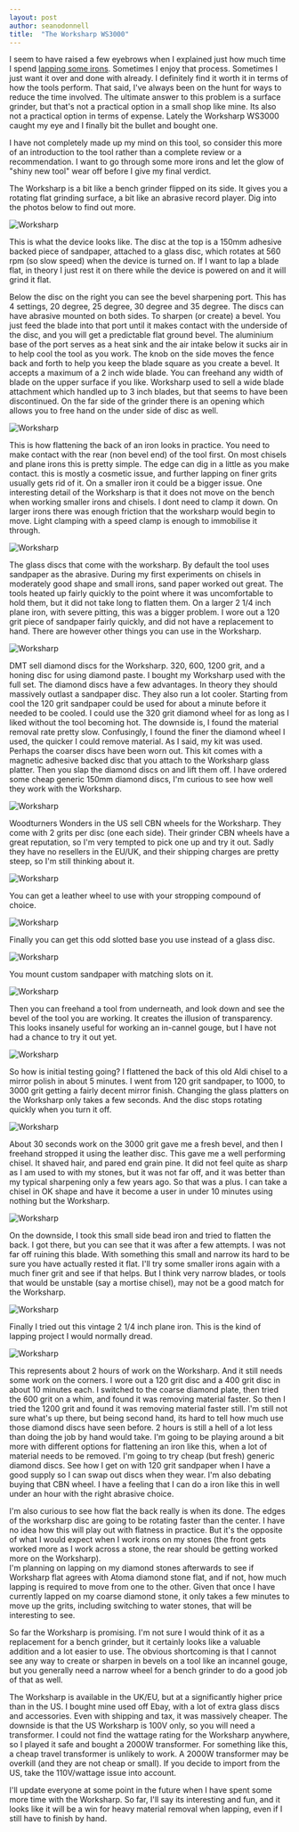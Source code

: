 ```yaml
---
layout: post
author: seanodonnell
title:  "The Worksharp WS3000"
---
```


I seem to have raised a few eyebrows when I explained just how much time I spend [lapping some irons](https://blog.vintagetoolpatch.com/2023/02/18/lapping.html). Sometimes I enjoy that process. Sometimes I just want it over and done with already. I definitely find it worth it in terms of how the tools perform. That said, I've always been on the hunt for ways to reduce the time involved. The ultimate answer to this problem is a surface grinder, but that's not a practical option in a small shop like mine. Its also not a practical option in terms of expense. Lately the Worksharp WS3000 caught my eye and I finally bit the bullet and bought one.

I have not completely made up my mind on this tool, so consider this more of an introduction to the tool rather than a complete review or a recommendation. I want to go through some more irons and let the glow of "shiny new tool" wear off before I give my final verdict.  

The Worksharp is a bit like a bench grinder flipped on its side. It gives you a rotating flat grinding surface, a bit like an abrasive record player. Dig into the photos below to find out more.


![Worksharp](/assets/images/worksharp/1.png)

This is what the device looks like. The disc at the top is a 150mm adhesive backed piece of sandpaper, attached to a glass disc, which rotates at 560 rpm (so slow speed) when the device is turned on. If I want to lap a blade flat, in theory I just rest it on there while the device is powered on and it will grind it flat.

Below the disc on the right you can see the bevel sharpening port. This has 4 settings, 20 degree, 25 degree, 30 degree and 35 degree. The discs can have abrasive mounted on both sides. To sharpen (or create) a bevel. You just feed the blade into that port until it makes contact with the underside of the disc, and you will get a predictable flat ground bevel. The aluminium base of the port serves as a heat sink and the air intake below it sucks air in to help cool the tool as you work. The knob on the side moves the fence back and forth to help you keep the blade square as you create a bevel. It accepts a maximum of a 2 inch wide blade. You can freehand any width of blade on the upper surface if you like. Worksharp used to sell a wide blade attachment which handled up to 3 inch blades, but that seems to have been discontinued. On the far side of the grinder there is an opening which allows you to free hand on the under side of disc as well.      

![Worksharp](/assets/images/worksharp/2.jpg)

This is how flattening the back of an iron looks in practice. You need to make contact with the rear (non bevel end) of the tool first. On most chisels and plane irons this is pretty simple. The edge can dig in a little as you make contact. this is mostly a cosmetic issue, and further lapping on finer grits usually gets rid of it. On a smaller iron it could be a bigger issue. One interesting detail of the Worksharp is that it does not move on the bench when working smaller irons and chisels. I dont need to clamp it down. On larger irons there was enough friction that the worksharp would begin to move. Light clamping with a speed clamp is enough to immobilise it through. 


![Worksharp](/assets/images/worksharp/3.jpg)

The glass discs that come with the worksharp. By default the tool uses sandpaper as the abrasive. During my first experiments on chisels in moderately good shape and small irons, sand paper worked out great. The tools heated up fairly quickly to the point where it was uncomfortable to hold them, but it did not take long to flatten them. On a larger 2 1/4 inch plane iron, with severe pitting, this was a bigger problem. I wore out a 120 grit piece of sandpaper fairly quickly, and did not have a replacement to hand. There are however other things you can use in the Worksharp.  

![Worksharp](/assets/images/worksharp/4.jpg)

DMT sell diamond discs for the Worksharp. 320, 600, 1200 grit, and a honing disc for using diamond paste. I bought my Worksharp used with the full set. The diamond discs have a few advantages. In theory they should massively outlast a sandpaper disc. They also run a lot cooler. Starting from cool the 120 grit sandpaper could be used for about a minute before it needed to be cooled. I could use the 320 grit diamond wheel for as long as I liked without the tool becoming hot. The downside is, I found the material removal rate pretty slow. Confusingly, I found the finer the diamond wheel I used, the quicker I could remove material. As I said, my kit was used. Perhaps the coarser discs have been worn out. This kit comes with a magnetic adhesive backed disc that you attach to the Worksharp glass platter. Then you slap the diamond discs on and lift them off. I have ordered some cheap generic 150mm diamond discs, I'm curious to see how well they work with the Worksharp. 


![Worksharp](/assets/images/worksharp/5.jpg)

Woodturners Wonders in the US sell CBN wheels for the Worksharp. They come with 2 grits per disc (one each side).  Their grinder CBN wheels have a great reputation, so I'm very tempted to pick one up and try it out. Sadly they have no resellers in the EU/UK, and their shipping charges are pretty steep, so I'm still thinking about it.


![Worksharp](/assets/images/worksharp/6.jpg)

You can get a leather wheel to use with your stropping compound of choice.


![Worksharp](/assets/images/worksharp/7.jpg)

Finally you can get this odd slotted base you use instead of a glass disc.

![Worksharp](/assets/images/worksharp/8.jpg)

You mount custom sandpaper with matching slots on it.

![Worksharp](/assets/images/worksharp/9.jpg)

Then you can freehand a tool from underneath, and look down and see the bevel of the tool you are working. It creates the illusion of transparency. This looks insanely useful for working an in-cannel gouge, but I have not had a chance to try it out yet.


![Worksharp](/assets/images/worksharp/10.jpg)

So how is initial testing going? I flattened the back of this old Aldi chisel to a mirror polish in about 5 minutes. I went from 120 grit sandpaper, to 1000, to 3000 grit getting a fairly decent mirror finish. Changing the glass platters on the Worksharp only takes a few seconds. And the disc stops rotating quickly when you turn it off.

![Worksharp](/assets/images/worksharp/11.jpg)

About 30 seconds work on the 3000 grit gave me a fresh bevel, and then I freehand stropped it using the leather disc. This gave me a well performing chisel. It shaved hair, and pared end grain pine. It did not feel quite as sharp as I am used to with my stones, but it was not far off, and it was better than my typical sharpening only a few years ago. So that was a plus. I can take a chisel in OK shape and have it become a user in under 10 minutes using nothing but the Worksharp.

![Worksharp](/assets/images/worksharp/12.jpg)

On the downside, I took this small side bead iron and tried to flatten the back. I got there, but you can see that it was after a few attempts. I was not far off ruining this blade. With something this small and narrow its hard to be sure you have actually rested it flat. I'll try some smaller irons again with a much finer grit and see if that helps. But I think very narrow blades, or tools that would be unstable (say a mortise chisel), may not be a good match for the Worksharp. 

![Worksharp](/assets/images/worksharp/13.jpg)

Finally I tried out this vintage 2 1/4 inch plane iron. This is the kind of lapping project I would normally dread. 

![Worksharp](/assets/images/worksharp/14.jpg)

This represents about 2 hours of work on the Worksharp. And it still needs some work on the corners. I wore out a 120 grit disc and a 400 grit disc in about 10 minutes each. I switched to the coarse diamond plate, then tried the 600 grit on a whim, and found it was removing material faster. So then I tried the 1200 grit and found it was removing material faster still. I'm still not sure what's up there, but being second hand, its hard to tell how much use those diamond discs have seen before. 2 hours is still a hell of a lot less than doing the job by hand would take. I'm going to be playing around a bit more with different options for flattening an iron like this, when a lot of material needs to be removed. I'm going to try cheap (but fresh) generic diamond discs. See how I get on with 120 grit sandpaper when I have a good supply so I can swap out discs when they wear. I'm also debating buying that CBN wheel. I have a feeling that I can do a iron like this in well under an hour with the right abrasive choice.

I'm also curious to see how flat the back really is when its done. The edges of the worksharp disc are going to be rotating faster than the center. I have no idea how this will play out with flatness in practice. But it's the opposite of what I would expect when I work irons on my stones (the front gets worked more as I work across a stone, the rear should be getting worked more on the Worksharp).  
I'm planning on lapping on my diamond stones afterwards to see if Worksharp flat agrees with Atoma diamond stone flat, and if not, how much lapping is required to move from one to the other. Given that once I have currently lapped on my coarse diamond stone, it only takes a few minutes to move up the grits, including switching to water stones, that will be interesting to see.

So far the Worksharp is promising. I'm not sure I would think of it as a replacement for a bench grinder, but it certainly looks like a valuable addition and a lot easier to use.  The obvious shortcoming is that I cannot see any way to create or sharpen in bevels on a tool like an incannel gouge, but you generally need a narrow wheel for a bench grinder to do a good job of that as well.

The Worksharp is available in the UK/EU, but at a significantly higher price than in the US. I bought mine used off Ebay, with a lot of extra glass discs and accessories. Even with shipping and tax, it was massively cheaper. The downside is that the US Worksharp is 100V only, so you will need a transformer. I could not find the wattage rating for the Worksharp anywhere, so I played it safe and bought a 2000W transformer. For something like this, a cheap travel transformer is unlikely to work. A 2000W transformer may be overkill (and they are not cheap or small). If you decide to import from the US, take the 110V/wattage issue into account.   

I'll update everyone at some point in the future when I have spent some more time with the Worksharp. So far, I'll say its interesting and fun, and it looks like it will be a win for heavy material removal when lapping, even if I still have to finish by hand. 
